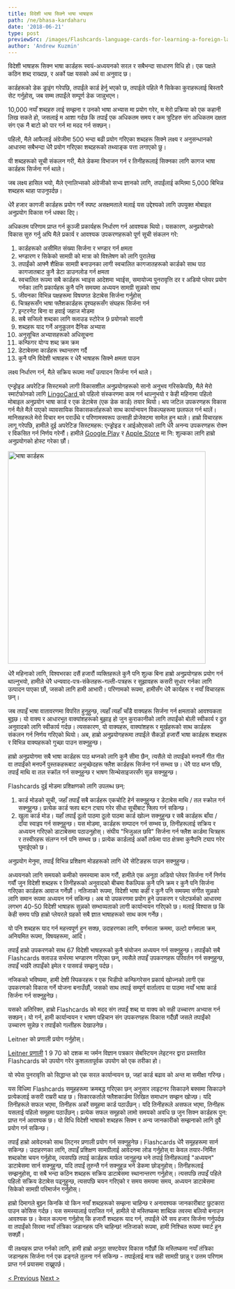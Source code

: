 ```yaml
---
title: विदेशी भाषा सिक्ने भाषा भाषाहरू
path: /ne/bhasa-kardaharu
date: '2018-06-21'
type: post
previewSrc: /images/Flashcards-language-cards-for-learning-a-foreign-language.-The-best-method-of-memorizing-words.jpg
author: 'Andrew Kuzmin'
---
```


विदेशी भाषाहरू सिक्न भाषा कार्डहरू स्वयं-अध्ययनको सरल र सबैभन्दा साधारण विधि हो। एक पक्षले कठिन शब्द राख्दछ, र अर्को पक्ष यसको अर्थ वा अनुवाद छ।

कार्डहरूको डेक ड्राइंग गरेपछि, तपाईंले कार्ड हेर्नु भएको छ, तपाईले पहिले नै सिकेका कुराहरूलाई बिस्तारै सेट गर्नुहोस्, जब सम्म तपाईंले सम्पूर्ण डेक जान्नुभएन।

10,000 नयाँ शब्दहरु लाई सम्झना र उनको भाषा अभ्यास मा प्रयोग गरेर, म मेरो प्रक्रिया को एक कहानी लिख सकते हो, जसलाई म आशा गर्दछ कि तपाईं एक अधिकतम समय र कम त्रुटिहरु संग अधिकतम दक्षता संग एक नै बाटो को पार गर्न मा मदद गर्न सक्छन्।

पहिलो, मैले आफैलाई अंग्रेजीमा 500 भन्दा बढी प्रयोग गरिएका शब्दहरू सिक्ने लक्ष्य र अनुसन्धानको आधारमा सबैभन्दा धेरै प्रयोग गरिएका शब्दहरूको तथ्याङ्क पत्ता लगाएको छु।

यी शब्दहरूको सूची संकलन गरी, मैले डेकमा विभाजन गर्न र तिनीहरूलाई सिक्नका लागि कागज भाषा कार्डहरू सिर्जना गर्न थाले।

जब लक्ष्य हासिल भयो, मैले एनालिभ्सको अंग्रेजीको सभ्य ज्ञानको लागि, तपाईंलाई कम्तिमा 5,000 बिभिन्न शब्दहरू थाहा पाउनुपर्दछ।

धेरै हजार कागजी कार्डहरू प्रयोग गर्ने स्पष्ट असक्षमताले मलाई यस उद्देश्यको लागि उपयुक्त मोबाइल अनुप्रयोग विकास गर्न धक्का दिए।

अधिकतम परिणाम प्राप्त गर्न कुञ्जी प्रकार्यहरू निर्धारण गर्न आवश्यक थियो। यसकारण, अनुप्रयोगको विकास सुरु गर्नु अघि मैले प्रकार्य र आवश्यक उपकरणहरूको पूर्ण सूची संकलन गरे:

1. कार्डहरूको असीमित संख्या सिर्जना र भण्डार गर्न क्षमता
2. भण्डारण र सिकेको सामग्री को मात्रा को विश्लेषण को लागि पुरालेख
3. तपाईंको आफ्नै शैक्षिक सामग्री बनाउनका लागी स्वचालित कागजातहरूको कार्डको साथ पाठ कागजातबाट कुनै डेटा डाउनलोड गर्न क्षमता
4. स्वचालित रूपमा सबै कार्डहरू भ्वाइस आदेशमा भ्वाईस, समायोज्य पुनरावृत्ति दर र अडियो प्लेयर प्रयोग गर्नका लागि प्रकार्यहरू कुनै पनि समयमा अध्ययन सामग्री सुन्नको साथ
5. जीवनका विभिन्न पक्षहरूमा विषयगत डेटाबेस सिर्जना गर्नुहोस्
6. चित्रहरूसँग भाषा फ्लैशकार्डहरू दृश्यहरूसँग संघहरू सिर्जना गर्न
7. इन्टरनेट बिना वा हवाई जहाज मोडमा
8. सबै सजिलो शब्दका लागि क्लाउड स्टोरेज
9 प्रयोगको सादगी
10. शब्दहरू याद गर्ने अनुकूलन दैनिक अभ्यास
11. अनुसूचित अभ्यासहरूको अधिसूचना
12. कन्फिगर योग्य शब्द क्रम क्रम
13. डेटाबेसमा कार्डहरू स्थान्तरण गर्दै
14. कुनै पनि विदेशी भाषाहरू र धेरै भाषाहरू सिक्ने क्षमता पाउन

लक्ष्य निर्धारण गर्न, मैले सक्रिय रूपमा नयाँ उत्पादन सिर्जना गर्न थाले।

एन्ड्रोइड अपरेटिङ सिस्टमको लागी विकासशील अनुप्रयोगहरूको सानो अनुभव गरिसकेपछि, मैले मेरो स्मार्टफोनको लागि <a href="https://lingocard.com" target="_blank" rel="noopener">LingoCard </a>को पहिलो संस्करणमा काम गर्न थाल्नुभयो र केही महिनामा पहिलो मोबाइल अनुप्रयोग भाषा कार्ड र एक डेटाबेस (एक डेक कार्ड) तयार थियो। थप जटिल उपकरणहरू विकास गर्न मैले मैले पाएको व्यावसायिक विकासकर्ताहरूको साथ कार्यान्वयन विकल्पहरूमा छलफल गर्न थालें। मानिसहरूले मेरो विचार मन पराउँथे र परिणामस्वरूप उत्साही प्रोजेक्टमा सामेल हुन थाले। हाम्रो विचारहरू लागू गरेपछि, हामीले दुई अपरेटिङ सिस्टमहरू: एन्ड्रोइड र आईओएसको लागि धेरै अनन्य उपकरणहरू रोक्न र विकसित गर्न निर्णय गरेनौं। हामीले <a href="https://play.google.com/store/apps/details?id=com.lingocard.lingocard" target="_blank" rel="noopener">Google Play</a> र <a href="https://itunes.apple.com/us/app/lingocard/id1217076835?mt=8" target="_blank" rel="noopener">Apple Store</a> मा नि: शुल्कका लागि हाम्रो अनुप्रयोगको होस्ट गरेका छौं।

<img class="aligncenter wp-image-7109" src="../images/2018/05/LingoCard-play.png" alt="भाषा कार्डहरू" width="453" height="487" />

धेरै महिनाको लागि, विश्वभरका दसैं हजारौं व्यक्तिहरूले कुनै पनि शुल्क बिना हाम्रो अनुप्रयोगहरू प्रयोग गर्न थाल्नुभयो, हामीले धेरै धन्यवाद-पत्र-संकेतहरू-गल्ती-पत्रहरू र सुझावहरू कसरी सुधार गर्नका लागि उत्पादन पाएका छौं, जसको लागि हामी आभारी। परिणामको रूपमा, हामीसँग धेरै कार्यहरू र नयाँ विचारहरू छन्।

जब तपाइँ भाषा वातावरणमा विपरित हुनुहुन्छ, त्यहाँ त्यहाँ चाँडै वाक्यहरू सिर्जना गर्न क्षमताको आवश्यकता बुझ्छ। यो वाक्य र आधारभूत वाक्यांशहरूको बुझाइ हो जुन कुराकानीको लागि तपाईंको बोली स्वीकार्य र द्रुत अनुवादको लागि स्वीकार्य गर्दछ। त्यसकारण, यो वाक्यहरू, वाक्यांशहरू र मूर्खहरूको साथ कार्डहरू संकलन गर्न निर्णय गरिएको थियो। अब, हाम्रो अनुप्रयोगहरूमा तपाईंले सैकड़ों हजारौं भाषा कार्डहरू शब्दहरू र विभिन्न वाक्यहरूको गुच्छा पाउन सक्नुहुन्छ।

हाम्रो अनुप्रयोगमा सबै भाषा कार्डहरू पाठ थप्नको लागि कुनै सीमा छैन, त्यसैले यो तपाईंको मनपर्ने गीत गीत वा तपाईंको मनपर्ने पुस्तकहरूबाट अनुच्छेदहरू फ्लैश कार्डहरू सिर्जना गर्न सम्भव छ। धेरै पाठ थप्न पछि, तपाईं माथि वा तल स्क्रॉल गर्न सक्नुहुन्छ र भाषण सिन्थेसाइजरसँग सुन्न सक्नुहुन्छ।

Flashcards दुई मोडमा प्रशिक्षणको लागि उपलब्ध छन्:

1. कार्ड मोडको सूची, जहाँ तपाइँ सबै कार्डहरू एकचोटि हेर्न सक्नुहुन्छ र डेटाबेस माथि / तल स्क्रोल गर्न सक्नुहुन्छ। प्रत्येक कार्ड फ्लप बटन ट्याप गरेर सीधा सूचीबाट फ्लिप गर्न सकिन्छ।
2. खुला कार्ड मोड। यहाँ तपाईं ठूलो पाठमा ठूलो पाठमा कार्ड खोल्न सक्नुहुन्छ र सबै कार्डहरू बाँया / दाँया स्वाइप गर्न सक्नुहुन्छ। यस मोडमा, कार्डहरू सम्पादन गर्न सम्भव छ, तिनीहरूलाई सक्रिय र अध्ययन गरिएको डाटाबेसमा पठाउनुहोस्। संघीय "भिजुअल छवि" सिर्जना गर्न फ्लैश कार्डमा चित्रहरू र तस्वीरहरू संलग्न गर्न पनि सम्भव छ। प्रत्येक कार्डलाई अर्को तर्फमा पाठ क्षेत्रमा कुनैपनि ट्याप गरेर घुमाईएको छ।

अनुप्रयोग मेनुमा, तपाईं विभिन्न प्रशिक्षण मोडहरूको लागि धेरै सेटिङहरू पाउन सक्नुहुन्छ।

अध्ययनको लागि समयको कमीको समस्यामा काम गरौं, हामीले एक अनूठा अडियो प्लेयर सिर्जना गर्ने निर्णय गर्यौं जुन विदेशी शब्दहरू र तिनीहरूको अनुवादको बीचमा वैकल्पिक कुनै पनि क्रम र कुनै पनि सिर्जना गरिएका कार्डहरू आवाज गर्नेछौं। नतिजाको रूपमा, विदेशी भाषा कहीं र कुनै पनि समयमा संगीत सुन्नको लागि समान रूपमा अध्ययन गर्न सकिन्छ। अब यो उपकरणमा प्रयोग हुने उपकरण र प्लेटफर्मको आधारमा लगभग 40-50 विदेशी भाषाहरू सुन्नको सम्भाव्यताको लागी कार्यान्वयन गरिएको छ। मलाई विश्वास छ कि केही समय पछि हाम्रो प्लेयरले ग्रहको सबै ज्ञात भाषाहरूको साथ काम गर्नेछ।

यो पनि शब्दहरू याद गर्न महत्त्वपूर्ण हुन सक्छ, उदाहरणका लागि, वर्णमाला क्रममा, उल्टो वर्णमाला क्रम, अनियमित रूपमा, विषयहरूमा, आदि।

तपाईं हाम्रो उपकरणको साथ 67 विदेशी भाषाहरूको कुनै संयोजन अध्ययन गर्न सक्नुहुन्छ। तपाईंको सबै Flashcards क्लाउड सर्भरमा भण्डारण गरिएका छन्, त्यसैले तपाइँ उपकरणहरू परिवर्तन गर्न सक्नुहुन्छ, तपाइँ भर्खरै तपाइँको इमेल र पासवर्ड सम्झनु पर्दछ।

नजिकको भविष्यमा, हामी देशी स्पिकरहरू र एक भिडीयो कन्फिगरेसन प्रकार्य खोज्नको लागी एक उपकरणको विकास गर्ने योजना बनाउँछौं, जसको साथ तपाई सम्पूर्ण वार्तालाप वा पाठमा नयाँ भाषा कार्ड सिर्जना गर्न सक्नुहुनेछ।

यसको अतिरिक्त, हाम्रो Flashcards को मदद संग तपाईं शब्द या वाक्य को सही उच्चारण अभ्यास गर्न सक्छन्। यो गर्न, हामी कार्यान्वयन र भाषण पहिचान संग उपकरणहरू विकास गर्दैछौं जसले तपाईंको उच्चारण सुन्नेछ र तपाईंको गल्तीहरू देखाउनेछ।

Leitner को प्रणाली प्रयोग गर्नुहोस्।

<a href="https://en.wikipedia.org/wiki/Leitner_system" target="_blank" rel="noopener">Leitner प्रणाली</a> 1 9 70 को दशक मा जर्मन विज्ञान पत्रकार सेबस्टियन लेइटनर द्वारा प्रस्तावित Flashcards को उपयोग गरेर कुशलतापूर्वक उपयोग को एक तरीका हो।

यो स्पेस पुनरावृत्ति को सिद्धान्त को एक सरल कार्यान्वयन छ, जहां कार्ड बढाव को अन्त मा समीक्षा गरिन्छ।

यस विधिमा Flashcards समूहहरूमा क्रमबद्ध गरिएका छन् अनुसार लाइटनर सिकाउने बक्समा सिकाउने प्रत्येकलाई कसरी राम्ररी थाह छ। सिकारकर्ताले फ्लैशकार्डमा लिखित समाधान सम्झन खोज्छ। यदि तिनीहरूले सफल भएमा, तिनीहरू अर्को समूहमा कार्ड पठाउँछन्। यदि तिनीहरूले असफल भएमा, तिनीहरू यसलाई पहिलो समूहमा पठाउँछन्। प्रत्येक सफल समूहको लामो समयको अवधि छ जुन सिक्न कार्डहरू पुन: प्राप्त गर्न आवश्यक छ। यो विधि विदेशी भाषाको शब्दहरू सिक्न र अन्य जानकारीको सम्झनाको लागि दुवै प्रयोग गर्न सकिन्छ।

तपाईं हाम्रो आवेदनको साथ लिट्नर प्रणाली प्रयोग गर्न सक्नुहुनेछ। Flashcards धेरै समूहहरूमा सार्न सकिन्छ। उदाहरणका लागि, तपाइँ प्रशिक्षण सामग्रीलाई आवेदनमा लोड गर्नुहोस् वा केवल तयार-निर्मित शब्दकोश चयन गर्नुहोस्, त्यसपछि तपाई कार्डहरू मार्फत जानुहुन्छ भने तपाई तिनीहरूलाई "अध्ययन" डाटाबेसमा सार्न सक्नुहुन्छ, यदि तपाईं तुरुन्तै गर्न सक्नुहुन्न भने डेकमा छोड्नुहोस्। तिनीहरूलाई सम्झनुहोस्, वा सबै भन्दा कठिन शब्दहरू सक्रिय डाटाबेसमा स्थानान्तरण गर्नुहोस्। त्यसपछि तपाइँ पहिले पहिलो सक्रिय डेटाबेस पढ्नुहुन्छ, त्यसपछि चयन गरिएको र समय समयमा समय, अध्ययन डाटाबेसमा सिकेको सामग्री परिमार्जन गर्नुहोस्।

हाम्रो दिमागले बुझ्न किनकि यो किन नयाँ शब्दहरूको सम्झना चाहिन्छ र अनावश्यक जानकारीबाट छुटकारा पाउन कोसिस गर्दछ। यस समस्यालाई पराजित गर्न, हामीले यो मस्तिष्कमा शाब्दिक तवरमा बलियो बनाउन आवश्यक छ। केवल कल्पना गर्नुहोस् कि हजारौं शब्दहरू याद गर्न, तपाईंले धेरै सय हजार सिर्जना गर्नुपर्दछ वा तपाईंको सिरमा नयाँ तंत्रिका जडानहरू पनि चाहिन्छ! नतिजाको रूपमा, हामी निश्चित रूपमा स्मार्ट हुन सक्छौं।

यी लक्ष्यहरू प्राप्त गर्नको लागि, हामी हाम्रो अनूठा सफ्टवेयर विकास गर्दैछौं कि मस्तिष्कमा नयाँ तंत्रिका जडानहरू सिर्जना गर्न एक ढङ्गले तुलना गर्न सकिन्छ - तपाईलाई मात्र सही सामग्री छान्नु र उत्तम परिणाम प्राप्त गर्न प्रयासमा राख्नुपर्छ।

<a href="/ne/kasari-angreji-chi-o-siknu-huncha">< Previous</a> <a href="/ne/sabdavalima-sudhara-kasari-garne">Next ></a>
